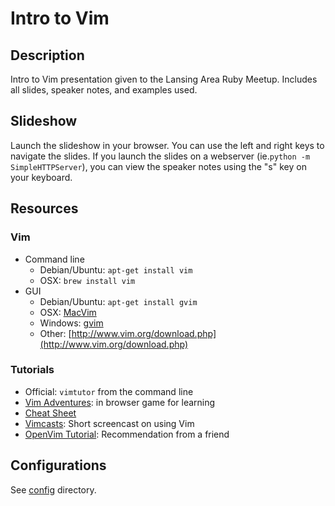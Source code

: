 # Intro to Vim

## Description

Intro to Vim presentation given to the Lansing Area Ruby Meetup.  Includes all
slides, speaker notes, and examples used.

## Slideshow

Launch the slideshow in your browser.  You can use the left and right keys to
navigate the slides.  If you launch the slides on a webserver (ie.```python -m
SimpleHTTPServer```), you can view the speaker notes using the "s" key on your
keyboard.

## Resources

### Vim

* Command line
  * Debian/Ubuntu: ```apt-get install vim```
  * OSX: ```brew install vim```
* GUI
  * Debian/Ubuntu: ```apt-get install gvim```
  * OSX: [MacVim](https://code.google.com/p/macvim/)
  * Windows: [gvim](http://www.vim.org/download.php#pc)
  * Other: [http://www.vim.org/download.php](http://www.vim.org/download.php)

### Tutorials

* Official: ```vimtutor``` from the command line
* [Vim Adventures](http://vim-adventures.com/): in browser game for learning
* [Cheat Sheet](http://www.viemu.com/vi-vim-cheat-sheet.gif)
* [Vimcasts](http://vimcasts.org/): Short screencast on using Vim
* [OpenVim Tutorial](http://www.openvim.com/tutorial.html): Recommendation from
  a friend

## Configurations

See [config](https://github.com/dpatti/intro-to-vim/blob/master/config)
directory.
